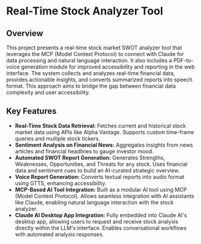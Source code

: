 # Real-Time Stock Analyzer Tool

## Overview

This project presents a real-time stock market SWOT analyzer tool that leverages the MCP (Model Context Protocol) to connect with Claude for data processing and natural language interaction. It also includes a PDF-to-voice generation module for improved accessibility and reporting in the web interface. The system collects and analyzes real-time financial data, provides actionable insights, and converts summarized reports into speech format. This approach aims to bridge the gap between financial data complexity and user accessibility.

## Key Features

*   **Real-Time Stock Data Retrieval:** Fetches current and historical stock market data using APIs like Alpha Vantage. Supports custom time-frame queries and multiple stock tickers.
*   **Sentiment Analysis on Financial News:** Aggregates insights from news articles and financial headlines to gauge investor mood.
*   **Automated SWOT Report Generation:** Generates Strengths, Weaknesses, Opportunities, and Threats for any stock. Uses financial data and sentiment cues to build an AI-curated strategic overview.
*   **Voice Report Generation:** Converts textual reports into audio format using GTTS, enhancing accessibility.
*   **MCP-Based AI Tool Integration:** Built as a modular AI tool using MCP (Model Context Protocol). Allows seamless integration with AI assistants like Claude, enabling natural language interaction with the stock analyzer.
*   **Claude AI Desktop App Integration:** Fully embedded into Claude AI's desktop app, allowing users to request and receive stock analysis directly within the LLM's interface. Enables conversational workflows with automated analysis responses.
